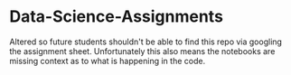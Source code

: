 # Data-Science-Assignments

Altered so future students shouldn't be able to find this repo via googling the assignment sheet. 
Unfortunately this also means the notebooks are missing context as to what is happening in the code.
